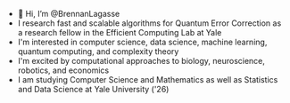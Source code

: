 - 👋 Hi, I’m @BrennanLagasse
- I research fast and scalable algorithms for Quantum Error Correction as a research fellow in the Efficient Computing Lab at Yale
- I'm interested in computer science, data science, machine learning, quantum computing, and complexity theory
- I'm excited by computational approaches to biology, neuroscience, robotics, and economics
- I am studying Computer Science and Mathematics as well as Statistics and Data Science at Yale University ('26) 

<!---
BrennanLagasse/BrennanLagasse is a ✨ special ✨ repository because its `README.md` (this file) appears on your GitHub profile.
You can click the Preview link to take a look at your changes.
--->
